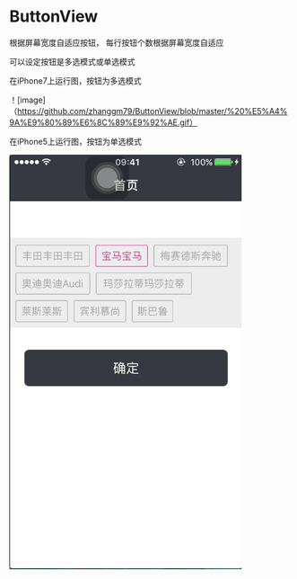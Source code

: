 # ButtonView
根据屏幕宽度自适应按钮，
每行按钮个数根据屏幕宽度自适应

可以设定按钮是多选模式或单选模式


在iPhone7上运行图，按钮为多选模式

！[image] （https://github.com/zhanggm79/ButtonView/blob/master/%20%E5%A4%9A%E9%80%89%E6%8C%89%E9%92%AE.gif）

在iPhone5上运行图，按钮为单选模式

![image](https://github.com/zhanggm79/ButtonView/blob/master/%E5%8D%95%E9%80%89%E6%8C%89%E9%92%AE.gif)

